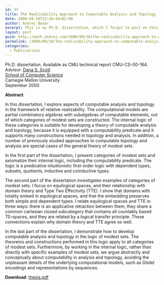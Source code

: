 ```yaml
---
id: 37
title: The Realizability Approach to Computable Analysis and Topology
date: 2000-09-20T22:28:44+02:00
author: Andrej Bauer
excerpt: This is my Ph.D. dissertation, which I forgot to post on this blog. So I am doing it now.
layout: post
guid: http://math.andrej.com/2000/09/20/the-realizability-approach-to-computable-analysis-and-topology/
permalink: /2000/09/20/the-realizability-approach-to-computable-analysis-and-topology/
categories:
  - Publications
---
```

Ph.D. dissertation. Available as CMU technical report CMU-CS-00-164.  
Advisor: [Dana S. Scott](http://www.cs.cmu.edu/~scott/)  
[School of Computer Science](http://www.cs.cmu.edu/)  
Carnegie Mellon University  
September 2000

**Abstract**:

In this dissertation, I explore aspects of computable analysis and topology in the framework of relative realizability. The computational models are partial combinatory algebras with subalgebras of computable elements, out of which categories of modest sets are constructed. The internal logic of these categories is suitable for developing a theory of computable analysis and topology, because it is equipped with a computability predicate and it supports many constructions needed in topology and analysis. In addition, a number of previously studied approaches to computable topology and analysis are special cases of the general theory of modest sets.

In the first part of the dissertation, I present categories of modest sets and axiomatize their internal logic, including the computability predicate. The logic is a predicative intuitionistic first-order logic with dependent types, subsets, quotients, inductive and coinductive types.

The second part of the dissertation investigates examples of categories of modest sets. I focus on equilogical spaces, and their relationship with domain theory and Type Two Effectivity (TTE). I show that domains with totality embed in equilogical spaces, and that the embedding preserves both simple and dependent types. I relate equilogical spaces and TTE in three ways: there is an applicative retraction between them, they share a common cartesian closed subcategory that contains all countably based T0-spaces, and they are related by a logical transfer principle. These connections explain why domain theory and TTE agree so well.

In the last part of the dissertation, I demonstrate how to develop computable analysis and topology in the logic of modest sets. The theorems and constructions performed in this logic apply to all categories of modest sets. Furthermore, by working in the internal logic, rather than directly with specific examples of modest sets, we argue abstractly and conceptually about computability in analysis and topology, avoiding the unpleasant details of the underlying computational models, such as Gödel encodings and representations by sequences.

**Download**: [thesis.pdf](http://math.andrej.com/wp-content/uploads/2006/04/thesis.pdf)

